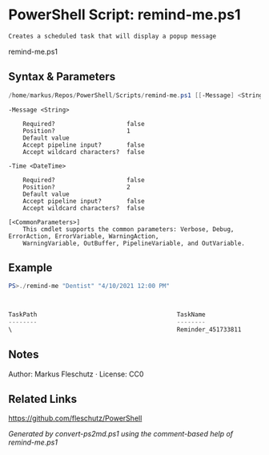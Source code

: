# PowerShell Script: remind-me.ps1
```powershell
Creates a scheduled task that will display a popup message
```

remind-me.ps1

## Syntax & Parameters
```powershell
/home/markus/Repos/PowerShell/Scripts/remind-me.ps1 [[-Message] <String>] [[-Time] <DateTime>] [<CommonParameters>]
```

```
-Message <String>
    
    Required?                    false
    Position?                    1
    Default value                
    Accept pipeline input?       false
    Accept wildcard characters?  false
```

```
-Time <DateTime>
    
    Required?                    false
    Position?                    2
    Default value                
    Accept pipeline input?       false
    Accept wildcard characters?  false
```

```
[<CommonParameters>]
    This cmdlet supports the common parameters: Verbose, Debug, ErrorAction, ErrorVariable, WarningAction, 
    WarningVariable, OutBuffer, PipelineVariable, and OutVariable.
```

## Example
```powershell
PS>./remind-me "Dentist" "4/10/2021 12:00 PM"



TaskPath                                       TaskName                          State
--------                                       --------                          -----
\                                              Reminder_451733811                Ready
```


## Notes
Author: Markus Fleschutz · License: CC0

## Related Links
https://github.com/fleschutz/PowerShell

*Generated by convert-ps2md.ps1 using the comment-based help of remind-me.ps1*

